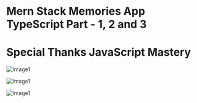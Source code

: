 # Mern Stack Memories App TypeScript Part - 1, 2 and 3

# Special Thanks JavaScript Mastery

![Image1](https://github.com/psts1711/Mern-Stack-Memories-App-TypeScript/blob/prafful1711/part_1_2_3/1.png)

![Image1](https://github.com/psts1711/Mern-Stack-Memories-App-TypeScript/blob/prafful1711/part_1_2_3/2.png)

![Image1](https://github.com/psts1711/Mern-Stack-Memories-App-TypeScript/blob/prafful1711/part_1_2_3/3.png)
